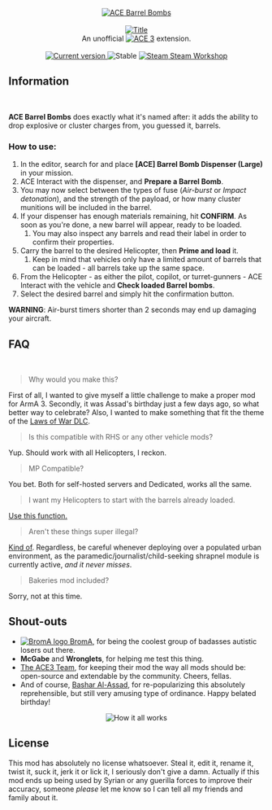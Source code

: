 <p align="center">
  <a href="https://github.com/Neefay/ace_barrelbombs">
   <img src="https://puu.sh/xzxdp/d40599b662.png" alt="ACE Barrel Bombs">
   <br/><br/>
   <img src="https://puu.sh/xzxdk/e56786feb5.png" alt="Title">
  </a>
  <br/>
  An unofficial <a href="https://github.com/acemod/ACE3"><img src="https://puu.sh/xzxxB/1f04534da3.png" alt="ACE 3"></a> extension.
  <br/><br/>
  <a href="https://github.com/Neefay/BromA-A3-Framework-Mark3/commits/master">
    <img src="https://img.shields.io/badge/build-1.0.2-blue.svg?style=flat-square" alt="Current version">
  </a>
  <img src="https://img.shields.io/badge/stable-yes-green.svg?style=flat-square" alt="Stable">
  <a href="http://steamcommunity.com/sharedfiles/filedetails/?id=1135461108" target="_blank"><img src="https://puu.sh/xAeW8/25ce6475c5.png" alt="Steam"> Steam Workshop</a>
</p>

## Information
<br/>

**ACE Barrel Bombs** does exactly what it's named after: it adds the ability to drop explosive or cluster charges from, you guessed it, barrels.

### How to use:
1. In the editor, search for and place **[ACE] Barrel Bomb Dispenser (Large)** in your mission.
1. ACE Interact with the dispenser, and **Prepare a Barrel Bomb**.
1. You may now select between the types of fuse (*Air-burst* or *Impact detonation*), and the strength of the payload, or how many cluster munitions will be included in the barrel.
1. If your dispenser has enough materials remaining, hit **CONFIRM**. As soon as you're done, a new barrel will appear, ready to be loaded.
    1. You may also inspect any barrels and read their label in order to confirm their properties.
1. Carry the barrel to the desired Helicopter, then **Prime and load** it. 
    1. Keep in mind that vehicles only have a limited amount of barrels that can be loaded - all barrels take up the same space.
1. From the Helicopter - as either the pilot, copilot, or turret-gunners - ACE Interact with the vehicle and **Check loaded Barrel bombs**.
1. Select the desired barrel and simply hit the confirmation button.

**WARNING**: Air-burst timers shorter than 2 seconds may end up damaging your aircraft.


## FAQ
<br/>

> Why would you make this?

First of all, I wanted to give myself a little challenge to make a proper mod for ArmA 3. Secondly, it was Assad's birthday just a few days ago, so what better way to celebrate?
Also, I wanted to make something that fit the theme of the [Laws of War DLC](https://arma3.com/dlc/lawsofwar).

> Is this compatible with RHS or any other vehicle mods?

Yup. Should work with all Helicopters, I reckon.

> MP Compatible?

You bet. Both for self-hosted servers and Dedicated, works all the same.

> I want my Helicopters to start with the barrels already loaded.

[Use this function.](https://github.com/Neefay/ace_barrelbombs/blob/master/addons/barrelbombs/functions/fnc_addBarrelsToVehicle.sqf)

> Aren't these things super illegal?

[Kind of](http://www.weaponslaw.org/glossary/barrel-bomb). Regardless, be careful whenever deploying over a populated urban environment, as the paramedic/journalist/child-seeking shrapnel module is currently active, *and it never misses*.

> Bakeries mod included?

Sorry, not at this time.

## Shout-outs

* [![BromA logo](https://puu.sh/xzzs2/924be44a21.png) BromA](http://steamcommunity.com/groups/broma3), for being the coolest group of badasses autistic losers out there.
* **McGabe** and **Wronglets**, for helping me test this thing.
* [The ACE3 Team](https://github.com/acemod/ACE3/graphs/contributors), for keeping their mod the way all mods should be: open-source and extendable by the community. Cheers, fellas.
* And of course, [Bashar Al-Assad](https://en.wikipedia.org/wiki/Bashar_al-Assad), for re-popularizing this absolutely reprehensible, but still very amusing type of ordinance. Happy belated birthday!

<p align="center">
   <img src="https://puu.sh/xzzEw/0b599e491f.png" alt="How it all works">
</p>

## License

This mod has absolutely no license whatsoever. Steal it, edit it, rename it, twist it, suck it, jerk it or lick it, I seriously don't give a damn.
Actually if this mod ends up being used by Syrian or any guerilla forces to improve their accuracy, someone _please_ let me know so I can tell all my friends and family about it.

